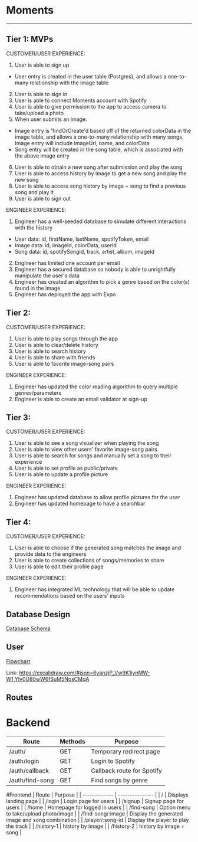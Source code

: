# Moments
___
## Tier 1: MVPs

CUSTOMER/USER EXPERIENCE:
1. User is able to sign up
  - User entry is created in the user table (Postgres), and allows a one-to-many
  relationship with the image table
2. User is able to sign in
3. User is able to connect Moments account with Spotify
4. User is able to give permission to the app to access camera to take/upload a photo
5. When user submits an image:
  - Image entry is 'findOrCreate'd based off of the returned colorData in the image table,
  and allows a one-to-many relationship with many songs. Image entry will include
  imageUrl, name, and colorData
  - Song entry will be created in the song table, which is associated with the above
  image entry
6. User is able to obtain a new song after submission and play the song
7. User is able to access history by image to get a new song and play the new song
8. User is able to access song history by image + song to find a previous song and play it
9. User is able to sign out

ENGINEER EXPERIENCE:
1. Engineer has a well-seeded database to simulate different interactions with the history
  - User data: id, firstName, lastName, spotifyToken, email
  - Image data: id, imageId, colorData, userId
  - Song data: id, spotifySongId, track, artist, album, imageId
2. Engineer has limited one account per email
3. Engineer has a secured database so nobody is able to unrightfully manipulate the user's data
4. Engineer has created an algorithm to pick a genre based on the color(s) found in the image
5. Engineer has deployed the app with Expo

## Tier 2:

CUSTOMER/USER EXPERIENCE:
1. User is able to play songs through the app
2. User is able to clear/delete history
3. User is able to search history
4. User is able to share with friends
5. User is able to favorite image-song pairs

ENGINEER EXPERIENCE:
1. Engineer has updated the color reading algorithm to query multiple genres/parameters
2. Engineer is able to create an email validator at sign-up

## Tier 3:

CUSTOMER/USER EXPERIENCE:
1. User is able to see a song visualizer when playing the song
2. User is able to view other users' favorite image-song pairs
3. User is able to search for songs and manually set a song to their experience
4. User is able to set profile as public/private
5. User is able to update a profile picture

ENGINEER EXPERIENCE:
1. Engineer has updated database to allow profile pictures for the user
2. Engineer has updated homepage to have a searchbar


## Tier 4:

CUSTOMER/USER EXPERIENCE:
1. User is able to choose if the generated song matches the image and provide data to the engineers
2. User is able to create collections of songs/memories to share
3. User is able to edit their profile page

ENGINEER EXPERIENCE:
1. Engineer has integrated ML technology that will be able to update recommendations
based on the users' inputs

## Database Design
[Database Schema](https://i.imgur.com/KdJl0G2.png)

## User
[Flowchart](https://i.imgur.com/JajBPWL.png)

Link: https://excalidraw.com/#json=6yanzjP_Vw9K1iynMW-W1,Ylv0U80wW6fSuM5NosCMqA


## Routes

# Backend
|   Route       |   Methods   |   Purpose       |
| ------------- | ----------- | --------------- |
| /auth/        | GET         | Temporary redirect page |
| /auth/login   | GET         | Login to Spotify |
| /auth/callback | GET        | Callback route for Spotify |
| /auth/find-song | GET       | Find songs by genre |

#Frontend
|   Route       |   Purpose       |
| ------------- | --------------- |
| /             | Displays landing page |
| /login        | Login page for users |
| /signup       | Signup page for users |
| /home         | Homepage for logged in users |
| /find-song    | Option menu to take/upload photo/image |
| /find-song/:image | Display the generated image and song combination |
| /player/:song-id | Display the player to play the track |
| /history-1    | history by image |
| /history-2    | history by image + song |
